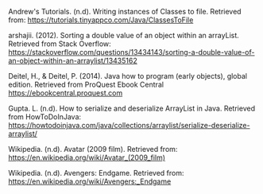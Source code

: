 Andrew's Tutorials. (n.d). Writing instances of Classes to file. Retrieved from: https://tutorials.tinyappco.com/Java/ClassesToFile

arshajii. (2012). Sorting a double value of an object within an arrayList. Retrieved from Stack Overflow: https://stackoverflow.com/questions/13434143/sorting-a-double-value-of-an-object-within-an-arraylist/13435162

Deitel, H., & Deitel, P. (2014). Java how to program (early objects), global edition. Retrieved from ProQuest Ebook Central https://ebookcentral.proquest.com

Gupta. L. (n.d). How to serialize and deserialize ArrayList in Java. Retrieved from HowToDoInJava: https://howtodoinjava.com/java/collections/arraylist/serialize-deserialize-arraylist/

Wikipedia. (n.d). Avatar (2009 film). Retrieved from: https://en.wikipedia.org/wiki/Avatar_(2009_film)

Wikipedia. (n.d). Avengers: Endgame. Retrieved from: https://en.wikipedia.org/wiki/Avengers:_Endgame
